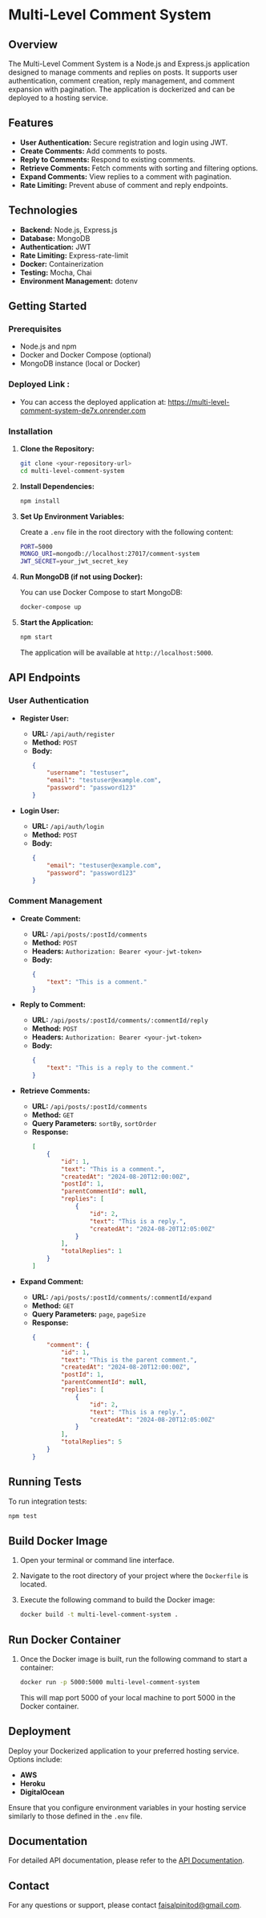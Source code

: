 # Multi-Level Comment System

## Overview

The Multi-Level Comment System is a Node.js and Express.js application designed to manage comments and replies on posts. It supports user authentication, comment creation, reply management, and comment expansion with pagination. The application is dockerized and can be deployed to a hosting service.

## Features

- **User Authentication:** Secure registration and login using JWT.
- **Create Comments:** Add comments to posts.
- **Reply to Comments:** Respond to existing comments.
- **Retrieve Comments:** Fetch comments with sorting and filtering options.
- **Expand Comments:** View replies to a comment with pagination.
- **Rate Limiting:** Prevent abuse of comment and reply endpoints.

## Technologies

- **Backend:** Node.js, Express.js
- **Database:** MongoDB
- **Authentication:** JWT
- **Rate Limiting:** Express-rate-limit
- **Docker:** Containerization
- **Testing:** Mocha, Chai
- **Environment Management:** dotenv

## Getting Started

### Prerequisites

- Node.js and npm
- Docker and Docker Compose (optional)
- MongoDB instance (local or Docker)

### Deployed Link :
- You can access the deployed application at: https://multi-level-comment-system-de7x.onrender.com
### Installation

1. **Clone the Repository:**

    ```bash
    git clone <your-repository-url>
    cd multi-level-comment-system
    ```

2. **Install Dependencies:**

    ```bash
    npm install
    ```

3. **Set Up Environment Variables:**

    Create a `.env` file in the root directory with the following content:

    ```bash
    PORT=5000
    MONGO_URI=mongodb://localhost:27017/comment-system
    JWT_SECRET=your_jwt_secret_key
    ```

4. **Run MongoDB (if not using Docker):**

    You can use Docker Compose to start MongoDB:

    ```bash
    docker-compose up
    ```

5. **Start the Application:**

    ```bash
    npm start
    ```

    The application will be available at `http://localhost:5000`.

## API Endpoints

### User Authentication

- **Register User:**
    - **URL:** `/api/auth/register`
    - **Method:** `POST`
    - **Body:**
        ```json
        {
            "username": "testuser",
            "email": "testuser@example.com",
            "password": "password123"
        }
        ```

- **Login User:**
    - **URL:** `/api/auth/login`
    - **Method:** `POST`
    - **Body:**
        ```json
        {
            "email": "testuser@example.com",
            "password": "password123"
        }
        ```

### Comment Management

- **Create Comment:**
    - **URL:** `/api/posts/:postId/comments`
    - **Method:** `POST`
    - **Headers:** `Authorization: Bearer <your-jwt-token>`
    - **Body:**
        ```json
        {
            "text": "This is a comment."
        }
        ```

- **Reply to Comment:**
    - **URL:** `/api/posts/:postId/comments/:commentId/reply`
    - **Method:** `POST`
    - **Headers:** `Authorization: Bearer <your-jwt-token>`
    - **Body:**
        ```json
        {
            "text": "This is a reply to the comment."
        }
        ```

- **Retrieve Comments:**
    - **URL:** `/api/posts/:postId/comments`
    - **Method:** `GET`
    - **Query Parameters:** `sortBy`, `sortOrder`
    - **Response:**
        ```json
        [
            {
                "id": 1,
                "text": "This is a comment.",
                "createdAt": "2024-08-20T12:00:00Z",
                "postId": 1,
                "parentCommentId": null,
                "replies": [
                    {
                        "id": 2,
                        "text": "This is a reply.",
                        "createdAt": "2024-08-20T12:05:00Z"
                    }
                ],
                "totalReplies": 1
            }
        ]
        ```

- **Expand Comment:**
    - **URL:** `/api/posts/:postId/comments/:commentId/expand`
    - **Method:** `GET`
    - **Query Parameters:** `page`, `pageSize`
    - **Response:**
        ```json
        {
            "comment": {
                "id": 1,
                "text": "This is the parent comment.",
                "createdAt": "2024-08-20T12:00:00Z",
                "postId": 1,
                "parentCommentId": null,
                "replies": [
                    {
                        "id": 2,
                        "text": "This is a reply.",
                        "createdAt": "2024-08-20T12:05:00Z"
                    }
                ],
                "totalReplies": 5
            }
        }
        ```

## Running Tests

To run integration tests:

```bash
npm test
```
## Build Docker Image

1. Open your terminal or command line interface.
2. Navigate to the root directory of your project where the `Dockerfile` is located.
3. Execute the following command to build the Docker image:

    ```bash
    docker build -t multi-level-comment-system .
    ```

## Run Docker Container

1. Once the Docker image is built, run the following command to start a container:

    ```bash
    docker run -p 5000:5000 multi-level-comment-system
    ```

    This will map port 5000 of your local machine to port 5000 in the Docker container.

## Deployment

Deploy your Dockerized application to your preferred hosting service. Options include:

- **AWS**
- **Heroku**
- **DigitalOcean**

Ensure that you configure environment variables in your hosting service similarly to those defined in the `.env` file.

## Documentation

For detailed API documentation, please refer to the [API Documentation](#).

## Contact

For any questions or support, please contact [faisalpinitod@gmail.com](mailto:your-email@example.com).
